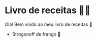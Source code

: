 # Livro de receitas :woman_cook:

Olá! Bem vindo ao meu livro de receitas :wave:

- Strogonoff de frango :chicken:
